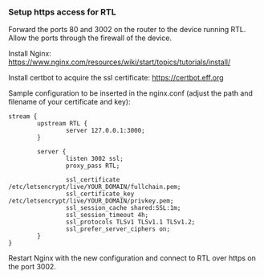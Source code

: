 ### Setup https access for RTL

Forward the ports 80 and 3002 on the router to the device running RTL.  
Allow the ports through the firewall of the device.

Install Nginx:
https://www.nginx.com/resources/wiki/start/topics/tutorials/install/

Install certbot to acquire the ssl certificate:
https://certbot.eff.org


Sample configuration to be inserted in the nginx.conf (adjust the path and filename of your certificate and key):


    stream {
            upstream RTL {
                    server 127.0.0.1:3000;
            }

            server {
                    listen 3002 ssl;
                    proxy_pass RTL;

                    ssl_certificate /etc/letsencrypt/live/YOUR_DOMAIN/fullchain.pem;
                    ssl_certificate_key /etc/letsencrypt/live/YOUR_DOMAIN/privkey.pem;
                    ssl_session_cache shared:SSL:1m;
                    ssl_session_timeout 4h;
                    ssl_protocols TLSv1 TLSv1.1 TLSv1.2;
                    ssl_prefer_server_ciphers on;
            }
    }

Restart Nginx with the new configuration and connect to RTL over https on the port 3002.